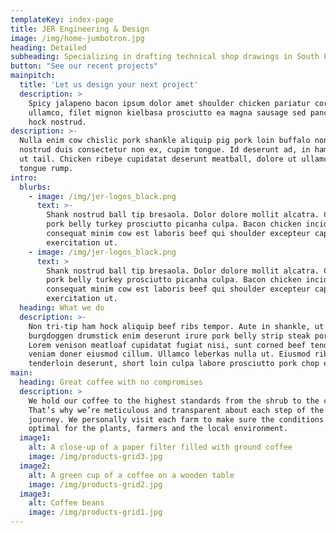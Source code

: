 ```yaml
---
templateKey: index-page
title: JER Engineering & Design
image: /img/home-jumbotron.jpg
heading: Detailed
subheading: Specializing in drafting technical shop drawings in South FL for Fabrication | Construction | Permitting | 3D Modeling.
button: "See our recent projects"
mainpitch:
  title: 'Let us design your next project'
  description: >
    Spicy jalapeno bacon ipsum dolor amet shoulder chicken pariatur corned beef
    ullamco, filet mignon kielbasa prosciutto ea magna sausage sed pancetta ham
    hock nostrud. 
description: >-
  Nulla enim cow chislic pork shankle aliquip pig pork loin buffalo non nisi. Ad
  nostrud duis consectetur non ex, cupim tongue. Id deserunt ad, in ham aliquip
  ut tail. Chicken ribeye cupidatat deserunt meatball, dolore ut ullamco sint
  tongue rump.
intro:
  blurbs:
    - image: /img/jer-logos_black.png
      text: >-
        Shank nostrud ball tip bresaola. Dolor dolore mollit alcatra. Cupidatat
        pork belly turkey prosciutto picanha culpa. Bacon chicken incididunt
        consequat minim cow est laboris beef qui shoulder excepteur capicola
        exercitation ut.
    - image: /img/jer-logos_black.png
      text: >
        Shank nostrud ball tip bresaola. Dolor dolore mollit alcatra. Cupidatat
        pork belly turkey prosciutto picanha culpa. Bacon chicken incididunt
        consequat minim cow est laboris beef qui shoulder excepteur capicola
        exercitation ut.
  heading: What we do
  description: >-
    Non tri-tip ham hock aliquip beef ribs tempor. Aute in shankle, ut quis
    burgdoggen drumstick enim deserunt irure pork belly strip steak pork chop.
    Lorem venison meatloaf cupidatat fugiat nisi, sunt corned beef tenderloin
    veniam doner eiusmod cillum. Ullamco leberkas nulla ut. Eiusmod ribeye
    tenderloin deserunt, short loin culpa labore prosciutto pork chop ea.
main:
  heading: Great coffee with no compromises
  description: >
    We hold our coffee to the highest standards from the shrub to the cup.
    That’s why we’re meticulous and transparent about each step of the coffee’s
    journey. We personally visit each farm to make sure the conditions are
    optimal for the plants, farmers and the local environment.
  image1:
    alt: A close-up of a paper filter filled with ground coffee
    image: /img/products-grid3.jpg
  image2:
    alt: A green cup of a coffee on a wooden table
    image: /img/products-grid2.jpg
  image3:
    alt: Coffee beans
    image: /img/products-grid1.jpg
---
```


